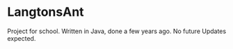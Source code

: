 # LangtonsAnt
Project for school.
Written in Java, done a few years ago.
No future Updates expected.
